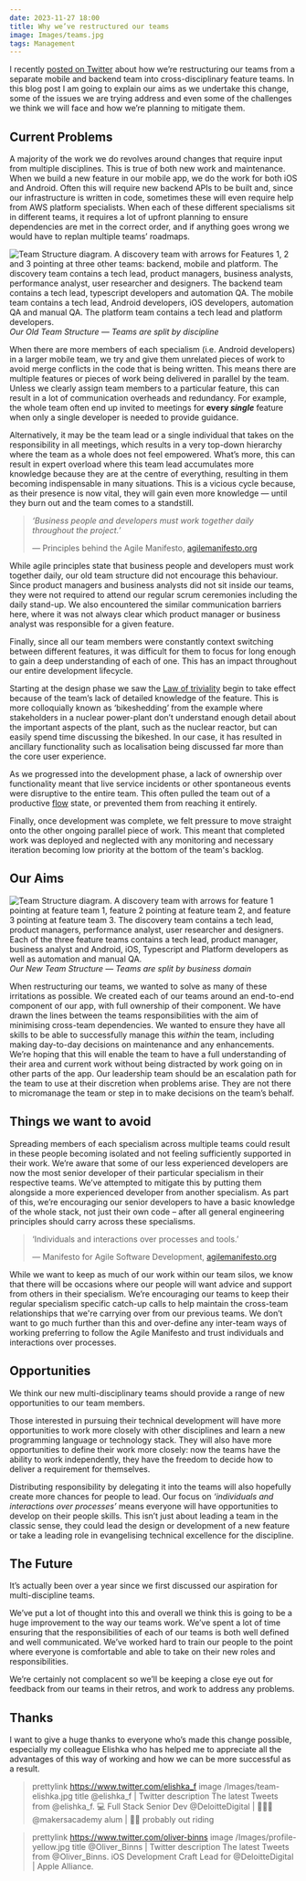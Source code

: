 ```yaml
---
date: 2023-11-27 18:00
title: Why we’ve restructured our teams
image: Images/teams.jpg
tags: Management
---
```


I recently [posted on Twitter](https://twitter.com/oliver_binns/status/1712736226447409264?s=46) about how we’re restructuring our teams from a separate mobile and backend team into cross-disciplinary feature teams. In this blog post I am going to explain our aims as we undertake this change, some of the issues we are trying address and even some of the challenges we think we will face and how we’re planning to mitigate them. 

## Current Problems

A majority of the work we do revolves around changes that require input from multiple disciplines.
This is true of both new work and maintenance. 
When we build a new feature in our mobile app, we do the work for both iOS and Android.
Often this will require new backend APIs to be built and, since our infrastructure is written in code, sometimes these will even require help from AWS platform specialists.
When each of these different specialisms sit in different teams, it requires a lot of upfront planning to ensure dependencies are met in the correct order, and if anything goes wrong we would have to replan multiple teams’ roadmaps.

![Team Structure diagram. A discovery team with arrows for Features 1, 2 and 3 pointing at three other teams: backend, mobile and platform. The discovery team contains a tech lead, product managers, business analysts, performance analyst, user researcher and designers. The backend team contains a tech lead, typescript developers and automation QA. The mobile team contains a tech lead, Android developers, iOS developers, automation QA and manual QA. The platform team contains a tech lead and platform developers.](../../Images/team-restructure-before.png)
*Our Old Team Structure — Teams are split by discipline*

When there are more members of each specialism (i.e. Android developers) in a larger mobile team, we try and give them unrelated pieces of work to avoid merge conflicts in the code that is being written.
This means there are multiple features or pieces of work being delivered in parallel by the team.
Unless we clearly assign team members to a particular feature, this can result in a lot of communication overheads and redundancy.
For example, the whole team often end up invited to meetings for **every _single_** feature when only a single developer is needed to provide guidance.

Alternatively, it may be the team lead or a single individual that takes on the responsibility in all meetings, which results in a very top-down hierarchy where the team as a whole does not feel empowered.
What’s more, this can result in expert overload where this team lead accumulates more knowledge because they are at the centre of everything, resulting in them becoming indispensable in many situations.
This is a vicious cycle because, as their presence is now vital, they will gain even more knowledge — until they burn out and the team comes to a standstill.

> _‘Business people and developers must work together daily throughout the project.’_
> 
> — Principles behind the Agile Manifesto, [agilemanifesto.org](http://agilemanifesto.org/principles.html)

While agile principles state that business people and developers must work together daily, our old team structure did not encourage this behaviour.
Since product managers and business analysts did not sit inside our teams, they were not required to attend our regular scrum ceremonies including the daily stand-up.
We also encountered the similar communication barriers here, where it was not always clear which product manager or business analyst was responsible for a given feature.

Finally, since all our team members were constantly context switching between different features, it was difficult for them to focus for long enough to gain a deep understanding of each of one. This has an impact throughout our entire development lifecycle.

Starting at the design phase we saw the [Law of triviality](https://en.wikipedia.org/wiki/Law_of_triviality) begin to take effect because of the team’s lack of detailed knowledge of the feature.
This is more colloquially known as ‘bikeshedding’ from the example where stakeholders in a nuclear power-plant don’t understand enough detail about the important aspects of the plant, such as the nuclear reactor, but can easily spend time discussing the bikeshed.
In our case, it has resulted in ancillary functionality such as localisation being discussed far more than the core user experience.

As we progressed into the development phase, a lack of ownership over functionality meant that live service incidents or other spontaneous events were disruptive to the entire team.
This often pulled the team out of a productive [flow](https://en.wikipedia.org/wiki/Flow_(psychology)) state, or prevented them from reaching it entirely.

Finally, once development was complete, we felt pressure to move straight onto the other ongoing parallel piece of work.
This meant that completed work was deployed and neglected with any monitoring and necessary iteration becoming low priority at the bottom of the team's backlog.

## Our Aims

![Team Structure diagram. A discovery team with arrows for feature 1 pointing at feature team 1, feature 2 pointing at feature team 2, and feature 3 pointing at feature team 3. The discovery team contains a tech lead, product managers, performance analyst, user researcher and designers. Each of the three feature teams contains a tech lead, product manager, business analyst and Android, iOS, Typescript and Platform developers as well as automation and manual QA.](../../Images/team-restructure-after.png)
*Our New Team Structure — Teams are split by business domain*

When restructuring our teams, we wanted to solve as many of these irritations as possible.
We created each of our teams around an end-to-end component of our app, with full ownership of their component.
We have drawn the lines between the teams responsibilities with the aim of minimising cross-team dependencies.
We wanted to ensure they have all skills to be able to successfully manage this _within_ the team, including making day-to-day decisions on maintenance and any enhancements.
We’re hoping that this will enable the team to have a full understanding of their area and current work without being distracted by work going on in other parts of the app.
Our leadership team should be an escalation path for the team to use at their discretion when problems arise.
They are not there to micromanage the team or step in to make decisions on the team’s behalf.

## Things we want to avoid

Spreading members of each specialism across multiple teams could result in these people becoming isolated and not feeling sufficiently supported in their work.
We’re aware that some of our less experienced developers are now the most senior developer of their particular specialism in their respective teams.
We’ve attempted to mitigate this by putting them alongside a more experienced developer from another specialism.
As part of this, we’re encouraging our senior developers to have a basic knowledge of the whole stack, not just their own code – after all general engineering principles should carry across these specialisms.

> ‘Individuals and interactions over processes and tools.’
>
> — Manifesto for Agile Software Development, [agilemanifesto.org](http://agilemanifesto.org)

While we want to keep as much of our work within our team silos, we know that there will be occasions where our people will want advice and support from others in their specialism.
We’re encouraging our teams to keep their regular specialism specific catch-up calls to help maintain the cross-team relationships that we're carrying over from our previous teams.
We don’t want to go much further than this and over-define any inter-team ways of working preferring to follow the Agile Manifesto and trust individuals and interactions over processes.

## Opportunities

We think our new multi-disciplinary teams should provide a range of new opportunities to our team members.

Those interested in pursuing their technical development will have more opportunities to work more closely with other disciplines and learn a new programming language or technology stack.
They will also have more opportunities to define their work more closely: now the teams have the ability to work independently, they have the freedom to decide how to deliver a requirement for themselves.

Distributing responsibility by delegating it into the teams will also hopefully create more chances for people to lead.
Our focus on _‘individuals and interactions over processes’_ means everyone will have opportunities to develop on their people skills.
This isn’t just about leading a team in the classic sense, they could lead the design or development of a new feature or take a leading role in evangelising technical excellence for the discipline.

## The Future

It’s actually been over a year since we first discussed our aspiration for multi-discipline teams.

We’ve put a lot of thought into this and overall we think this is going to be a huge improvement to the way our teams work.
We’ve spent a lot of time ensuring that the responsibilities of each of our teams is both well defined and well communicated.
We’ve worked hard to train our people to the point where everyone is comfortable and able to take on their new roles and responsibilities.

We’re certainly not complacent so we’ll be keeping a close eye out for feedback from our teams in their retros, and work to address any problems.

## Thanks

I want to give a huge thanks to everyone who’s made this change possible, especially my colleague Elishka who has helped me to appreciate all the advantages of this way of working and how we can be more successful as a result.

> prettylink https://www.twitter.com/elishka_f
> image /Images/team-elishka.jpg
> title @elishka_f | Twitter
> description The latest Tweets from @elishka_f. 💻 Full Stack Senior Dev @DeloitteDigital | 👩🏼‍🎓 @makersacademy alum | 🚴‍♀️ probably out riding

> prettylink https://www.twitter.com/oliver-binns
> image /Images/profile-yellow.jpg
> title @Oliver_Binns | Twitter
> description The latest Tweets from @Oliver_Binns. iOS Development Craft Lead for @DeloitteDigital | Apple Alliance.
